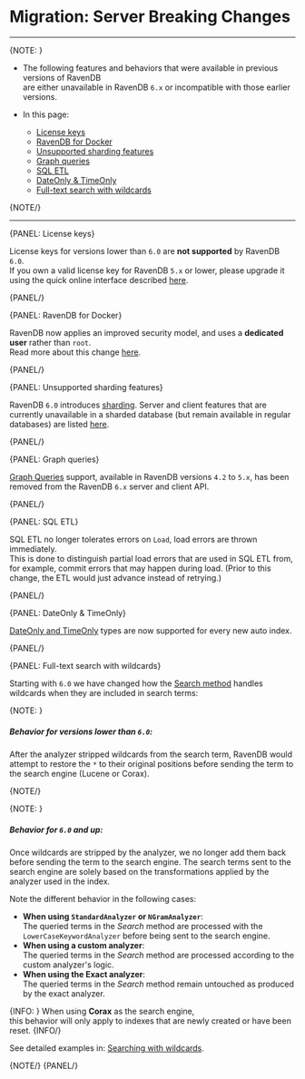 # Migration: Server Breaking Changes
---

{NOTE: }

* The following features and behaviors that were available in previous versions of RavenDB   
  are either unavailable in RavenDB `6.x` or incompatible with those earlier versions.

* In this page:
  * [License keys](../../migration/server/server-breaking-changes#license-keys)
  * [RavenDB for Docker](../../migration/server/server-breaking-changes#ravendb-for-docker)
  * [Unsupported sharding features](../../migration/server/server-breaking-changes#unsupported-sharding-features)
  * [Graph queries](../../migration/server/server-breaking-changes#graph-queries)
  * [SQL ETL](../../migration/server/server-breaking-changes#sql-etl)
  * [DateOnly & TimeOnly](../../migration/server/server-breaking-changes#dateonly-&-timeonly)
  * [Full-text search with wildcards](../../migration/server/server-breaking-changes#full-text-search-with-wildcards)

{NOTE/}

---

{PANEL: License keys}

License keys for versions lower than `6.0` are **not supported** by RavenDB `6.0`.  
If you own a valid license key for RavenDB `5.x` or lower, please upgrade it using 
the quick online interface described [here](../../start/licensing/replace-license#upgrade-a-license-key-for-ravendb-6.x).

{PANEL/}

{PANEL: RavenDB for Docker}

RavenDB now applies an improved security model, and uses a **dedicated user** rather than `root`.  
Read more about this change [here](../../migration/server/docker).  

{PANEL/}

{PANEL: Unsupported sharding features}

RavenDB `6.0` introduces [sharding](../../sharding/overview). 
Server and client features that are currently unavailable in a sharded database (but remain available in regular databases) are listed [here](../../sharding/unsupported).  

{PANEL/}

{PANEL: Graph queries}

[Graph Queries](https://ravendb.net/docs/article-page/5.4/csharp/indexes/querying/graph/graph-queries-overview) support, 
available in RavenDB versions `4.2` to `5.x`, has been removed from the RavenDB `6.x` server and client API.  

{PANEL/}

{PANEL: SQL ETL}

SQL ETL no longer tolerates errors on `Load`, load errors are thrown immediately.  
This is done to distinguish partial load errors that are used in SQL ETL from, for example, commit errors that may happen during load.
(Prior to this change, the ETL would just advance instead of retrying.)

{PANEL/}

{PANEL: DateOnly & TimeOnly}

[DateOnly and TimeOnly](../../client-api/how-to/using-timeonly-and-dateonly) types are now supported for every new auto index.  

{PANEL/}

{PANEL: Full-text search with wildcards}

Starting with `6.0` we have changed how the [Search method](../../indexes/querying/searching) handles wildcards when they are included in search terms:

{NOTE: }

##### Behavior for versions lower than `6.0`:  

After the analyzer stripped wildcards from the search term, 
RavenDB would attempt to restore the `*` to their original positions before sending the term to the search engine (Lucene or Corax). 

{NOTE/}

{NOTE: }

##### Behavior for `6.0` and up:

Once wildcards are stripped by the analyzer, we no longer add them back before sending the term to the search engine.
The search terms sent to the search engine are solely based on the transformations applied by the analyzer used in the index.

Note the different behavior in the following cases:  

* **When using `StandardAnalyzer` or `NGramAnalyzer`**:  
  The queried terms in the _Search_ method are processed with the `LowerCaseKeywordAnalyzer` before being sent to the search engine.
* **When using a custom analyzer**:  
  The queried terms in the _Search_ method are processed according to the custom analyzer's logic.
* **When using the Exact analyzer**:  
  The queried terms in the _Search_ method remain untouched as produced by the exact analyzer. 

{INFO: }
When using **Corax** as the search engine,  
this behavior will only apply to indexes that are newly created or have been reset.
{INFO/}

See detailed examples in: [Searching with wildcards](../../indexes/querying/searching#searching-with-wildcards).

{NOTE/}
{PANEL/}
